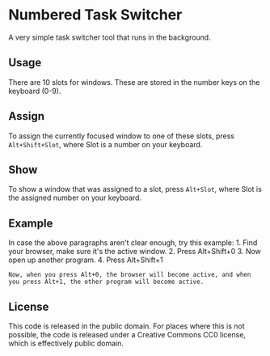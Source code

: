 # Numbered Task Switcher
A very simple task switcher tool that runs in the background.

## Usage
There are 10 slots for windows. These are stored in the number keys on the keyboard (0-9).

## Assign
To assign the currently focused window to one of these slots, press `Alt+Shift+Slot`, where Slot is a number on your keyboard.

## Show
To show a window that was assigned to a slot, press `Alt+Slot`, where Slot is the assigned number on your keyboard.

## Example
In case the above paragraphs aren't clear enough, try this example:
    1. Find your browser, make sure it's the active window.
    2. Press Alt+Shift+0
    3. Now open up another program.
    4. Press Alt+Shift+1

    Now, when you press Alt+0, the browser will become active, and when you press Alt+1, the other program will become active.

## License
This code is released in the public domain. For places where this is not possible, the code is released under a Creative Commons CC0 license, which is effectively public domain.